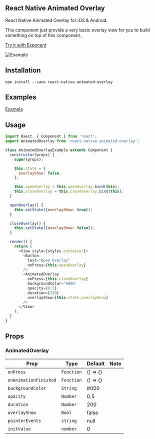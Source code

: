 ## React Native Animated Overlay
React Native Animated Overlay for iOS & Android.

This component just provide a very basic overlay view for you to build something on top of this component.

[Try it with Exponent](https://exp.host/@jacklam718/animatedoverlay-example)

![Example](https://jacklam718.github.io/react-native-animated-overlay/assets/video/react-native-animated-overlay.gif)

## Installation

`npm install --save react-native-animated-overlay`

## Examples
[Example](https://github.com/jacklam718/react-native-animated-overlay/blob/master/animatedoverlay-example/main.js)

## Usage
```javascript
import Raect, { Component } from 'react';
import AnimatedOverlay from 'react-native-animated-overlay';

class AnimatedOverlayExample extends Component {
  constructor(props) {
    super(props);

    this.state = {
      overlayShow: false,
    };

    this.openOverlay = this.openOverlay.bind(this);
    this.closeOverlay = this.closeOverlay.bind(this);
  }

  openOverlay() {
    this.setState({overlayShow: true});
  }

  closeOverlay() {
    this.setState({overlayShow: false});
  }

  render() {
    return (
      <View style={styles.container}>
        <Button
          text="Open Overlay"
          onPress={this.openOverlay}
        />
        <AnimatedOverlay
          onPress={this.closeOverlay}
          backgroundColor='#000'
          opacity={0.5}
          duration={200}
          overlayShow={this.state.overlayShow}
        />
      </View>
    );
  }
}
```

## Props
### AnimatedOverlay
| Prop | Type | Default | Note |
|---|---|---|---|
| `onPress` | `Function` | () => {} |
| `onAnimationFinished` | `Function` |  () => {} |
| `backgroundColor` | `String` | #000 |
| `opacity` | `Number` | 0.5 |
| `duration` | `Number` | 200 |
| `overlayShow` | `Bool` | false |
| `pointerEvents` | `string` | null |
| `initValue` | `number` | 0 |
